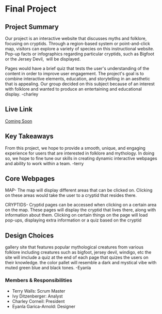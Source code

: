 # Final Project

## Project Summary

Our project is an interactive website that discusses myths and folklore, focusing on cryptids. Through a region-based system or point-and-click map, visitors can explore a variety of species on this instructional website. Pop-up facts or infographics regarding particular cryptids, such as Bigfoot or the Jersey Devil,  will be displayed.

Pages would have a brief quiz that tests the user's understanding of the content in order to improve user engagement. The project's goal is to combine interactive elements, education, and storytelling in an aesthetic that is appealing. Our group decided on this subject because of an interest with folklore and wanted to produce an entertaining and educational display.
-charley

## Live Link

[Coming Soon](https://url.com)

## Key Takeaways

From this project, we hope to provide a smooth, unique, and engaging experience for users that are interested in folklore and mythology. In doing so, we hope to fine tune our skills in creating dynamic interactive webpages and ability to work within a team. -terry

## Core Webpages

MAP- The map will display different areas that can be clicked on. Clicking on these areas would take the user to a cryptid that resides there.

CRYPTIDS- Cryptid pages can be accessed when clicking on a certain area on the map. These pages will display the cryptid that lives there, along with information about them. Clicking on certain things on the page will load pop-ups, displaying extra information or a quiz based on the cryptid

## Design Choices

gallery site that features popular mythological creatures from various folklore including creatures such as bigfoot, jersey devil, windigo, etc the site will imclude a quiz at the end of each page that quizes the users on their knowledge. the color pallet will resemble a dark and mystical vibe with muted green blue and black tones. -Eyanla

### Members & Responsibilities

- Terry Walls: Scrum Master
- Ivy Ditzenberger: Analyst
- Charley Corneil: President
- Eyanla Garica-Arnold: Designer
